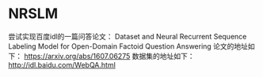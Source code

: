 # NRSLM
 尝试实现百度idl的一篇问答论文：
 Dataset and Neural Recurrent Sequence Labeling Model for Open-Domain Factoid Question Answering
 论文的地址如下：
 https://arxiv.org/abs/1607.06275
 数据集的地址如下：
 http://idl.baidu.com/WebQA.html
